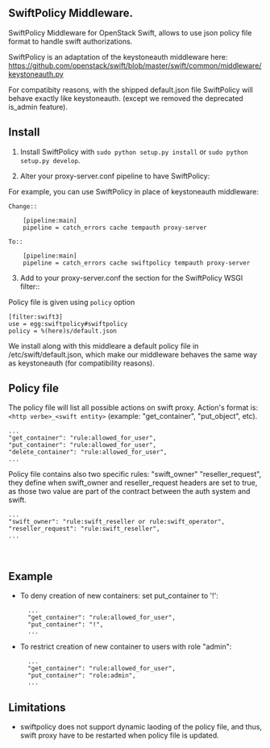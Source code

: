 SwiftPolicy Middleware.
-----------------------

SwiftPolicy Middleware for OpenStack Swift, allows to use json policy file 
format to handle swift authorizations.

SwiftPolicy is an adaptation of the keystoneauth middleware here:
https://github.com/openstack/swift/blob/master/swift/common/middleware/keystoneauth.py

For compatibity reasons, with the shipped default.json file SwiftPolicy 
will behave exactly like keystoneauth. (except we removed the deprecated 
is_admin feature).

Install
-------

1) Install SwiftPolicy  with ``sudo python setup.py install`` or ``sudo python
   setup.py develop``.

2) Alter your proxy-server.conf pipeline to have SwiftPolicy:

For example, you can use SwiftPolicy in place of keystoneauth middleware:

    Change::

        [pipeline:main]
        pipeline = catch_errors cache tempauth proxy-server

    To::

        [pipeline:main]
        pipeline = catch_errors cache swiftpolicy tempauth proxy-server

3) Add to your proxy-server.conf the section for the SwiftPolicy WSGI filter::

Policy file is given using ``policy`` option 

    [filter:swift3]
    use = egg:swiftpolicy#swiftpolicy
    policy = %(here)s/default.json

We install along with this middleare a default policy file in /etc/swift/default.json, which make our middleware behaves
the same way as keystoneauth (for compatibility reasons).


Policy file
-----------

The policy file will list all possible actions on swift proxy.
Action's format is: ``<http verbe>_<swift entity>`` (example: "get_container", "put_object", etc).

    ...
    "get_container": "rule:allowed_for_user",
    "put_container": "rule:allowed_for_user",
    "delete_container": "rule:allowed_for_user",
    ...

Policy file contains also two specific rules: "swift_owner" "reseller_request", they define
when swift_owner and reseller_request headers are set to true, as those two value are part
of the contract between the auth system and swift.

    ...
    "swift_owner": "rule:swift_reseller or rule:swift_operator",
    "reseller_request": "rule:swift_reseller",
    ...
 

Example
-------

* To deny creation of new containers: set put_container to '!':

        ...
        "get_container": "rule:allowed_for_user",
        "put_container": "!",
        ...

* To restrict creation of new container to users with role "admin":

        ...
        "get_container": "rule:allowed_for_user",
        "put_container": "role:admin",
        ...

Limitations
-----------

* swiftpolicy does not support dynamic laoding of the policy file, and thus, swift proxy have
to be restarted when policy file is updated.